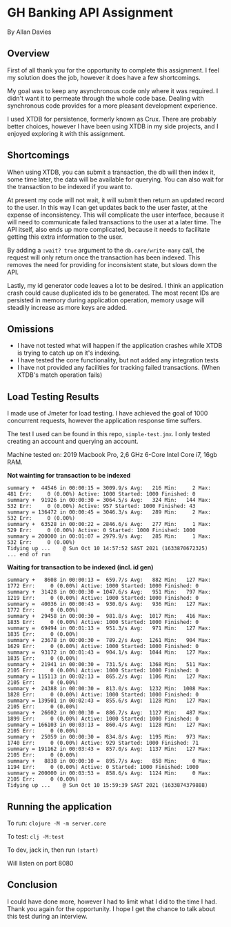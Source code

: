 # GH Banking API Assignment 
By Allan Davies

## Overview
First of all thank you for the opportunity to complete this assignment. I feel
my solution does the job, however it does have a few shortcomings.

My goal was to keep any asynchronous code only where it was required. I didn't 
want it to permeate through the whole code base. Dealing with synchronous code
provides for a more pleasant development experience. 

I used XTDB for persistence, formerly known as Crux. There are probably better
choices, however I have been using XTDB in my side projects, and I enjoyed 
exploring it with this assignment.

## Shortcomings
When using XTDB, you can submit a transaction, the db will then index it, some 
time later, the data will be available for querying. You can also wait for the
transaction to be indexed if you want to.

At present my code will not wait, it will submit then return an updated record 
to the user. In this way I can get updates back to the user faster, at the expense
of inconsistency. This will complicate the user interface, because it will need
to communicate failed transactions to the user at a later time. The API itself,
also ends up more complicated, because it needs to facilitate getting this extra
information to the user.

By adding a `:wait? true` argument to the `db.core/write-many` call, the request
will only return once the transaction has been indexed. This removes the need for
providing for inconsistent state, but slows down the API.

Lastly, my id generator code leaves a lot to be desired. I think an application 
crash could cause duplicated ids to be generated. The most recent IDs are persisted
in memory during application operation, memory usage will steadily increase as 
more keys are added.

## Omissions
* I have not tested what will happen if the application crashes while XTDB is
  trying to catch up on it's indexing.
* I have tested the core functionality, but not added any integration tests
* I have not provided any facilities for tracking failed transactions. 
  (When XTDB's match operation fails)
  
## Load Testing Results
I made use of Jmeter for load testing. I have achieved the goal of 1000 concurrent
requests, however the application response time suffers.

The test I used can be found in this repo, `simple-test.jmx`. I only tested
creating an account and querying an account.

Machine tested on: 2019 Macbook Pro, 2,6 GHz 6-Core Intel Core i7, 16gb RAM.

**Not wainting for transaction to be indexed**

    summary +  44546 in 00:00:15 = 3009.9/s Avg:   216 Min:     2 Max:   481 Err:     0 (0.00%) Active: 1000 Started: 1000 Finished: 0
    summary +  91926 in 00:00:30 = 3064.5/s Avg:   324 Min:   144 Max:   532 Err:     0 (0.00%) Active: 957 Started: 1000 Finished: 43
    summary = 136472 in 00:00:45 = 3046.3/s Avg:   289 Min:     2 Max:   532 Err:     0 (0.00%)
    summary +  63528 in 00:00:22 = 2846.6/s Avg:   277 Min:     1 Max:   529 Err:     0 (0.00%) Active: 0 Started: 1000 Finished: 1000
    summary = 200000 in 00:01:07 = 2979.9/s Avg:   285 Min:     1 Max:   532 Err:     0 (0.00%)
    Tidying up ...    @ Sun Oct 10 14:57:52 SAST 2021 (1633870672325)
    ... end of run
    
**Waiting for transaction to be indexed (incl. id gen)**

    summary +   8608 in 00:00:13 =  659.7/s Avg:   882 Min:   127 Max:  1772 Err:     0 (0.00%) Active: 1000 Started: 1000 Finished: 0
    summary +  31428 in 00:00:30 = 1047.6/s Avg:   951 Min:   797 Max:  1219 Err:     0 (0.00%) Active: 1000 Started: 1000 Finished: 0
    summary =  40036 in 00:00:43 =  930.0/s Avg:   936 Min:   127 Max:  1772 Err:     0 (0.00%)
    summary +  29458 in 00:00:30 =  981.8/s Avg:  1017 Min:   416 Max:  1835 Err:     0 (0.00%) Active: 1000 Started: 1000 Finished: 0
    summary =  69494 in 00:01:13 =  951.3/s Avg:   971 Min:   127 Max:  1835 Err:     0 (0.00%)
    summary +  23678 in 00:00:30 =  789.2/s Avg:  1261 Min:   904 Max:  1629 Err:     0 (0.00%) Active: 1000 Started: 1000 Finished: 0
    summary =  93172 in 00:01:43 =  904.1/s Avg:  1044 Min:   127 Max:  1835 Err:     0 (0.00%)
    summary +  21941 in 00:00:30 =  731.5/s Avg:  1368 Min:   511 Max:  2105 Err:     0 (0.00%) Active: 1000 Started: 1000 Finished: 0
    summary = 115113 in 00:02:13 =  865.2/s Avg:  1106 Min:   127 Max:  2105 Err:     0 (0.00%)
    summary +  24388 in 00:00:30 =  813.0/s Avg:  1232 Min:  1008 Max:  1828 Err:     0 (0.00%) Active: 1000 Started: 1000 Finished: 0
    summary = 139501 in 00:02:43 =  855.6/s Avg:  1128 Min:   127 Max:  2105 Err:     0 (0.00%)
    summary +  26602 in 00:00:30 =  886.7/s Avg:  1127 Min:   487 Max:  1899 Err:     0 (0.00%) Active: 1000 Started: 1000 Finished: 0
    summary = 166103 in 00:03:13 =  860.4/s Avg:  1128 Min:   127 Max:  2105 Err:     0 (0.00%)
    summary +  25059 in 00:00:30 =  834.8/s Avg:  1195 Min:   973 Max:  1740 Err:     0 (0.00%) Active: 929 Started: 1000 Finished: 71
    summary = 191162 in 00:03:43 =  857.0/s Avg:  1137 Min:   127 Max:  2105 Err:     0 (0.00%)
    summary +   8838 in 00:00:10 =  895.7/s Avg:   858 Min:     0 Max:  1194 Err:     0 (0.00%) Active: 0 Started: 1000 Finished: 1000
    summary = 200000 in 00:03:53 =  858.6/s Avg:  1124 Min:     0 Max:  2105 Err:     0 (0.00%)
    Tidying up ...    @ Sun Oct 10 15:59:39 SAST 2021 (1633874379888)

## Running the application

To run: `clojure -M -m server.core`

To test: `clj -M:test`

To dev, jack in, then run `(start)`

Will listen on port 8080

## Conclusion

I could have done more, however I had to limit what I did to the time I had. 
Thank you again for the opportunity. I hope I get the chance to talk about this test
during an interview.

